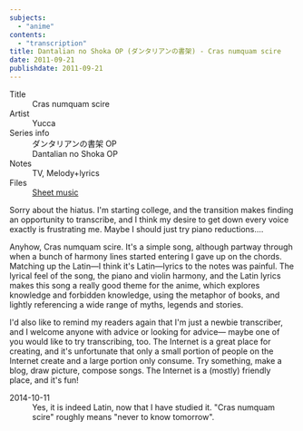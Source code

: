 ```yaml
---
subjects:
  - "anime"
contents:
  - "transcription"
title: Dantalian no Shoka OP (ダンタリアンの書架) - Cras numquam scire
date: 2011-09-21
publishdate: 2011-09-21
---
```


<dl>
  <dt>Title</dt>
  <dd>Cras numquam scire</dd>
  <dt>Artist</dt>
  <dd>Yucca</dd>
  <dt>Series info</dt>
  <dd>ダンタリアンの書架 OP</dd>
  <dd>Dantalian no Shoka OP</dd>
  <dt>Notes</dt>
  <dd>TV, Melody+lyrics</dd>
  <dt>Files</dt>
  <dd><a href="/files/sheetmusic/cras_numquam_scire.pdf">Sheet music</a></dd>
</dl>

Sorry about the hiatus.  I'm starting college, and the transition makes
finding an opportunity to transcribe, and I think my desire to get down
every voice exactly is frustrating me.  Maybe I should just try piano
reductions....

Anyhow, Cras numquam scire.  It's a simple song, although partway
through when a bunch of harmony lines started entering I gave up on the
chords.  Matching up the Latin—I think it's Latin—lyrics to the notes
was painful.  The lyrical feel of the song, the piano and violin
harmony, and the Latin lyrics makes this song a really good theme for
the anime, which explores knowledge and forbidden knowledge, using the
metaphor of books, and lightly referencing a wide range of myths,
legends and stories.

I'd also like to remind my readers again that I'm just a newbie
transcriber, and I welcome anyone with advice or looking for advice—
maybe one of you would like to try transcribing, too.  The Internet is a
great place for creating, and it's unfortunate that only a small portion
of people on the Internet create and a large portion only consume.  Try
something, make a blog, draw picture, compose songs.  The Internet is a
(mostly) friendly place, and it's fun!

<dl>
  <dt>2014-10-11</dt>
  <dd>
    Yes, it is indeed Latin, now that I have studied it.  "Cras numquam
    scire" roughly means "never to know tomorrow".
  </dd>
</dl>
